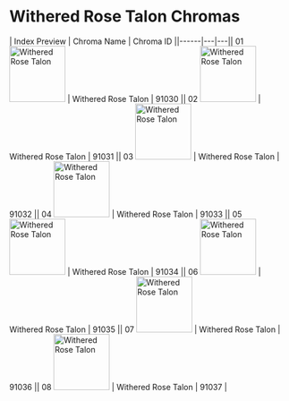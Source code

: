 # Withered Rose Talon Chromas

| Index  Preview | Chroma Name | Chroma ID ||------|---|---|| 01  <img src='https://raw.communitydragon.org/latest/plugins/rcp-be-lol-game-data/global/default/v1/champion-chroma-images/91/91030.png' alt='Withered Rose Talon' width='100'> | Withered Rose Talon | 91030 || 02  <img src='https://raw.communitydragon.org/latest/plugins/rcp-be-lol-game-data/global/default/v1/champion-chroma-images/91/91031.png' alt='Withered Rose Talon' width='100'> | Withered Rose Talon | 91031 || 03  <img src='https://raw.communitydragon.org/latest/plugins/rcp-be-lol-game-data/global/default/v1/champion-chroma-images/91/91032.png' alt='Withered Rose Talon' width='100'> | Withered Rose Talon | 91032 || 04  <img src='https://raw.communitydragon.org/latest/plugins/rcp-be-lol-game-data/global/default/v1/champion-chroma-images/91/91033.png' alt='Withered Rose Talon' width='100'> | Withered Rose Talon | 91033 || 05  <img src='https://raw.communitydragon.org/latest/plugins/rcp-be-lol-game-data/global/default/v1/champion-chroma-images/91/91034.png' alt='Withered Rose Talon' width='100'> | Withered Rose Talon | 91034 || 06  <img src='https://raw.communitydragon.org/latest/plugins/rcp-be-lol-game-data/global/default/v1/champion-chroma-images/91/91035.png' alt='Withered Rose Talon' width='100'> | Withered Rose Talon | 91035 || 07  <img src='https://raw.communitydragon.org/latest/plugins/rcp-be-lol-game-data/global/default/v1/champion-chroma-images/91/91036.png' alt='Withered Rose Talon' width='100'> | Withered Rose Talon | 91036 || 08  <img src='https://raw.communitydragon.org/latest/plugins/rcp-be-lol-game-data/global/default/v1/champion-chroma-images/91/91037.png' alt='Withered Rose Talon' width='100'> | Withered Rose Talon | 91037 |
